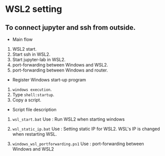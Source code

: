 # WSL2 setting

## To connect jupyter and ssh from outside.

* Main flow
1. WSL2 start.
2. Start ssh in WSL2.
3. Start jupyter-lab in WSL2.
4. port-forwarding between Windows and WSL2.
5. port-forwarding between Windows and router.

* Register Windows start-up program
1. ```windows execution```.
2. Type ```shell:startup```.
3. Copy a script.

* Script file description
1. ``` wsl_start.bat ```
Use : Run WSL2 when starting windows

2. ```wsl_static_ip.bat```
Use : Setting static IP for WSL2. WSL's IP is changed when restarting WSL.

3. ```windows_wsl_portforwarding.ps1```
Use : port-forwarding between Windows and WSL2
